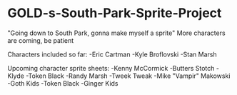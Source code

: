 # GOLD-s-South-Park-Sprite-Project
"Going down to South Park, gonna make myself a sprite"
More characters are coming, be patient

Characters included so far:
-Eric Cartman
-Kyle Broflovski
-Stan Marsh

Upcoming character sprite sheets:
-Kenny McCormick
-Butters Stotch
-Klyde
-Token Black
-Randy Marsh
-Tweek Tweak
-Mike "Vampir" Makowski
-Goth Kids
-Token Black
-Ginger Kids
